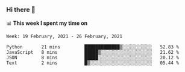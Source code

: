 ### Hi there 👋

📊 __This week I spent my time on__
<!--START_SECTION:waka-->
```text
Week: 19 February, 2021 - 26 February, 2021

Python       21 mins         █████████████▒░░░░░░░░░░░   52.83 % 
JavaScript   8 mins          █████▒░░░░░░░░░░░░░░░░░░░   21.62 % 
JSON         8 mins          █████░░░░░░░░░░░░░░░░░░░░   20.12 % 
Text         2 mins          █▒░░░░░░░░░░░░░░░░░░░░░░░   05.44 % 
```
<!--END_SECTION:waka-->
<!--
**SREEHARI-M-S/SREEHARI-M-S** is a ✨ _special_ ✨ repository because its `README.md` (this file) appears on your GitHub profile.

Here are some ideas to get you started:

- 🔭 I’m currently working on ...
- 🌱 I’m currently learning ...
- 👯 I’m looking to collaborate on ...
- 🤔 I’m looking for help with ...
- 💬 Ask me about ...
- 📫 How to reach me: ...
- 😄 Pronouns: ...
- ⚡ Fun fact: ...
-->
